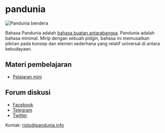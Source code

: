 pandunia
========

![](http://www.pandunia.info/bandera/bandera.png "Pandunia bendera")


Bahasa Pandunia adalah [bahasa buatan antarabangsa](https://id.wikipedia.org/wiki/Bahasa_buatan). Pandunia adalah bahasa minimal. Mirip dengan sebuah pidgin, bahasa ini memusatkan pikiran pada konsep dan elemen sederhana yang relatif universal di antara kebudayaan.

## Materi pembelajaran

- [Pelajaran mini](http://www.pandunia.info/pandunia/mini_darse.html)

## Forum diskusi

- [Facebook](http://www.facebook.com/groups/pandunia)
- [Telegram](https://t.me/joinchat/AAAAAEPVsifmS6xRLAlxVA)
- [Twitter]()

Kontak: risto@pandunia.info




